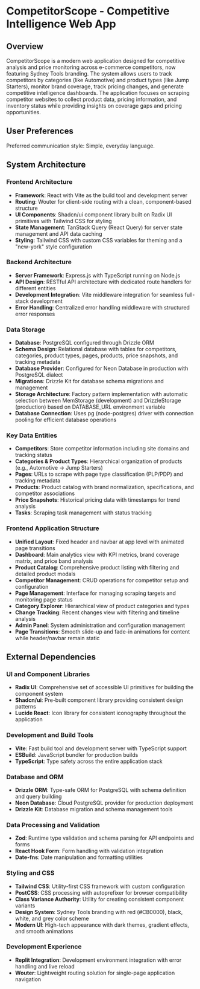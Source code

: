 # CompetitorScope - Competitive Intelligence Web App

## Overview

CompetitorScope is a modern web application designed for competitive analysis and price monitoring across e-commerce competitors, now featuring Sydney Tools branding. The system allows users to track competitors by categories (like Automotive) and product types (like Jump Starters), monitor brand coverage, track pricing changes, and generate competitive intelligence dashboards. The application focuses on scraping competitor websites to collect product data, pricing information, and inventory status while providing insights on coverage gaps and pricing opportunities.

## User Preferences

Preferred communication style: Simple, everyday language.

## System Architecture

### Frontend Architecture
- **Framework**: React with Vite as the build tool and development server
- **Routing**: Wouter for client-side routing with a clean, component-based structure
- **UI Components**: Shadcn/ui component library built on Radix UI primitives with Tailwind CSS for styling
- **State Management**: TanStack Query (React Query) for server state management and API data caching
- **Styling**: Tailwind CSS with custom CSS variables for theming and a "new-york" style configuration

### Backend Architecture
- **Server Framework**: Express.js with TypeScript running on Node.js
- **API Design**: RESTful API architecture with dedicated route handlers for different entities
- **Development Integration**: Vite middleware integration for seamless full-stack development
- **Error Handling**: Centralized error handling middleware with structured error responses

### Data Storage
- **Database**: PostgreSQL configured through Drizzle ORM
- **Schema Design**: Relational database with tables for competitors, categories, product types, pages, products, price snapshots, and tracking metadata
- **Database Provider**: Configured for Neon Database in production with PostgreSQL dialect
- **Migrations**: Drizzle Kit for database schema migrations and management
- **Storage Architecture**: Factory pattern implementation with automatic selection between MemStorage (development) and DrizzleStorage (production) based on DATABASE_URL environment variable
- **Database Connection**: Uses pg (node-postgres) driver with connection pooling for efficient database operations

### Key Data Entities
- **Competitors**: Store competitor information including site domains and tracking status
- **Categories & Product Types**: Hierarchical organization of products (e.g., Automotive → Jump Starters)
- **Pages**: URLs to scrape with page type classification (PLP/PDP) and tracking metadata
- **Products**: Product catalog with brand normalization, specifications, and competitor associations
- **Price Snapshots**: Historical pricing data with timestamps for trend analysis
- **Tasks**: Scraping task management with status tracking

### Frontend Application Structure
- **Unified Layout**: Fixed header and navbar at app level with animated page transitions
- **Dashboard**: Main analytics view with KPI metrics, brand coverage matrix, and price band analysis
- **Product Catalog**: Comprehensive product listing with filtering and detailed product modals
- **Competitor Management**: CRUD operations for competitor setup and configuration
- **Page Management**: Interface for managing scraping targets and monitoring page status
- **Category Explorer**: Hierarchical view of product categories and types
- **Change Tracking**: Recent changes view with filtering and timeline analysis
- **Admin Panel**: System administration and configuration management
- **Page Transitions**: Smooth slide-up and fade-in animations for content while header/navbar remain static

## External Dependencies

### UI and Component Libraries
- **Radix UI**: Comprehensive set of accessible UI primitives for building the component system
- **Shadcn/ui**: Pre-built component library providing consistent design patterns
- **Lucide React**: Icon library for consistent iconography throughout the application

### Development and Build Tools
- **Vite**: Fast build tool and development server with TypeScript support
- **ESBuild**: JavaScript bundler for production builds
- **TypeScript**: Type safety across the entire application stack

### Database and ORM
- **Drizzle ORM**: Type-safe ORM for PostgreSQL with schema definition and query building
- **Neon Database**: Cloud PostgreSQL provider for production deployment
- **Drizzle Kit**: Database migration and schema management tools

### Data Processing and Validation
- **Zod**: Runtime type validation and schema parsing for API endpoints and forms
- **React Hook Form**: Form handling with validation integration
- **Date-fns**: Date manipulation and formatting utilities

### Styling and CSS
- **Tailwind CSS**: Utility-first CSS framework with custom configuration
- **PostCSS**: CSS processing with autoprefixer for browser compatibility
- **Class Variance Authority**: Utility for creating consistent component variants
- **Design System**: Sydney Tools branding with red (#CB0000), black, white, and grey color scheme
- **Modern UI**: High-tech appearance with dark themes, gradient effects, and smooth animations

### Development Experience
- **Replit Integration**: Development environment integration with error handling and live reload
- **Wouter**: Lightweight routing solution for single-page application navigation
